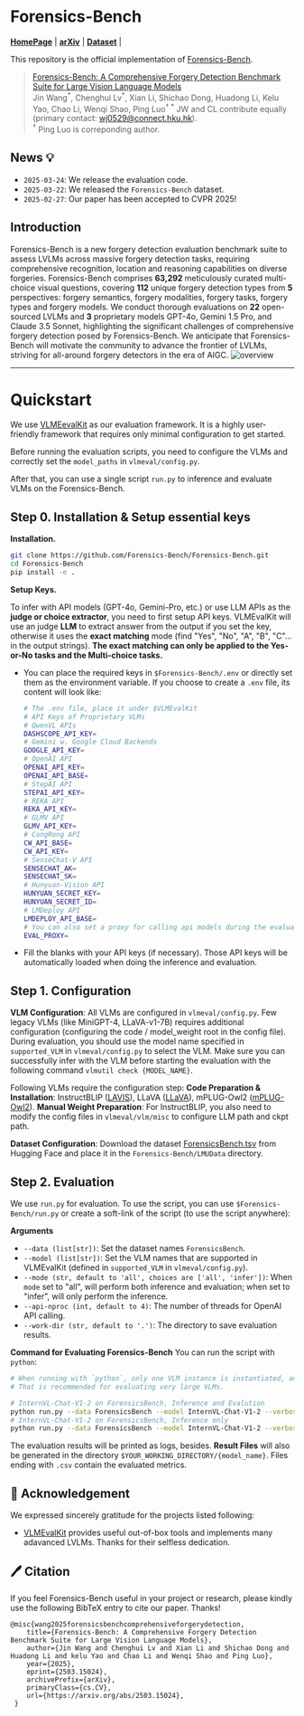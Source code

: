 # Forensics-Bench

<p align="left">
  <!-- <a href="#🚀-quick-start"><b>Quick Start</b></a> | -->
  <a href="https://forensics-bench.github.io/"><b>HomePage</b></a> |
  <a href="https://arxiv.org/abs/2503.15024"><b>arXiv</b></a> |
  <a href="https://huggingface.co/datasets/Forensics-bench/Forensics-bench"><b>Dataset</b></a> |
  <!-- <a href="#🖊️-citation"><b>Citation</b></a> <br> -->
</p>

This repository is the official implementation of [Forensics-Bench](https://arxiv.org/abs/2503.15024). 

> [Forensics-Bench: A Comprehensive Forgery Detection Benchmark Suite for Large Vision Language Models](https://arxiv.org/abs/2503.15024)  
> Jin Wang<sup>\*</sup>, Chenghui Lv<sup>\*</sup>, Xian Li, Shichao Dong, Huadong Li, Kelu Yao, Chao Li, Wenqi Shao, Ping Luo<sup>†</sup>
> <sup>\*</sup> JW and CL contribute equally (primary contact: <a href="mailto:wj0529@connect.hku.hk">wj0529@connect.hku.hk</a>).  
> <sup>†</sup> Ping Luo is correponding author. 

## News 💡

- `2025-03-24`: We release the evaluation code.
- `2025-03-22`: We released the `Forensics-Bench` dataset. 
- `2025-02-27`: Our paper has been accepted to CVPR 2025!

## Introduction
Forensics-Bench is a new forgery detection evaluation benchmark suite to assess LVLMs across massive forgery detection tasks, requiring comprehensive recognition, location and reasoning capabilities on diverse forgeries. Forensics-Bench comprises <b>63,292</b> meticulously curated multi-choice visual questions, covering <b>112</b> unique forgery detection types from <b>5</b> perspectives: forgery semantics, forgery modalities, forgery tasks, forgery types and forgery models. We conduct thorough evaluations on <b>22</b> open-sourced LVLMs and <b>3</b> proprietary models GPT-4o, Gemini 1.5 Pro, and Claude 3.5 Sonnet, highlighting the significant challenges of comprehensive forgery detection posed by Forensics-Bench. We anticipate that Forensics-Bench will motivate the community to advance the frontier of LVLMs, striving for all-around forgery detectors in the era of AIGC.
![overview](assets/FDBENCH2.png)

---

# Quickstart

We use [VLMEevalKit](https://github.com/open-compass/VLMEvalKit) as our evaluation framework. It is a highly user-friendly framework that requires only minimal configuration to get started.

Before running the evaluation scripts, you need to configure the VLMs and correctly set the `model_paths` in `vlmeval/config.py`.

After that, you can use a single script `run.py` to inference and evaluate VLMs on the Forensics-Bench.

## Step 0. Installation & Setup essential keys

**Installation.**

```bash
git clone https://github.com/Forensics-Bench/Forensics-Bench.git
cd Forensics-Bench
pip install -e .
```

**Setup Keys.**

To infer with API models (GPT-4o, Gemini-Pro, etc.) or use LLM APIs as the **judge or choice extractor**, you need to first setup API keys. VLMEvalKit will use an judge **LLM** to extract answer from the output if you set the key, otherwise it uses the **exact matching** mode (find "Yes", "No", "A", "B", "C"... in the output strings). **The exact matching can only be applied to the Yes-or-No tasks and the Multi-choice tasks.**

- You can place the required keys in `$Forensics-Bench/.env` or directly set them as the environment variable. If you choose to create a `.env` file, its content will look like:

  ```bash
  # The .env file, place it under $VLMEvalKit
  # API Keys of Proprietary VLMs
  # QwenVL APIs
  DASHSCOPE_API_KEY=
  # Gemini w. Google Cloud Backends
  GOOGLE_API_KEY=
  # OpenAI API
  OPENAI_API_KEY=
  OPENAI_API_BASE=
  # StepAI API
  STEPAI_API_KEY=
  # REKA API
  REKA_API_KEY=
  # GLMV API
  GLMV_API_KEY=
  # CongRong API
  CW_API_BASE=
  CW_API_KEY=
  # SenseChat-V API
  SENSECHAT_AK=
  SENSECHAT_SK=
  # Hunyuan-Vision API
  HUNYUAN_SECRET_KEY=
  HUNYUAN_SECRET_ID=
  # LMDeploy API
  LMDEPLOY_API_BASE=
  # You can also set a proxy for calling api models during the evaluation stage
  EVAL_PROXY=
  ```

- Fill the blanks with your API keys (if necessary). Those API keys will be automatically loaded when doing the inference and evaluation.

## Step 1. Configuration

**VLM Configuration**: All VLMs are configured in `vlmeval/config.py`. Few legacy VLMs (like MiniGPT-4, LLaVA-v1-7B) requires additional configuration (configuring the code / model_weight root in the config file). During evaluation, you should use the model name specified in `supported_VLM` in `vlmeval/config.py` to select the VLM. Make sure you can successfully infer with the VLM before starting the evaluation with the following command `vlmutil check {MODEL_NAME}`.

Following VLMs require the configuration step:
**Code Preparation & Installation**: InstructBLIP ([LAVIS](https://github.com/salesforce/LAVIS)), LLaVA ([LLaVA](https://github.com/haotian-liu/LLaVA)), mPLUG-Owl2 ([mPLUG-Owl2](https://github.com/X-PLUG/mPLUG-Owl/tree/main/mPLUG-Owl2)).
**Manual Weight Preparation**: For InstructBLIP, you also need to modify the config files in `vlmeval/vlm/misc` to configure LLM path and ckpt path.

**Dataset Configuration**: Download the dataset [ForensicsBench.tsv](https://huggingface.co/datasets/Forensics-bench/Forensics-bench) from Hugging Face and place it in the `Forensics-Bench/LMUData` directory.

## Step 2. Evaluation

We use `run.py` for evaluation. To use the script, you can use `$Forensics-Bench/run.py` or create a soft-link of the script (to use the script anywhere):

**Arguments** 

- `--data (list[str])`: Set the dataset names `ForensicsBench`.
- `--model (list[str])`: Set the VLM names that are supported in VLMEvalKit (defined in `supported_VLM` in `vlmeval/config.py`).
- `--mode (str, default to 'all', choices are ['all', 'infer'])`: When `mode` set to "all", will perform both inference and evaluation; when set to "infer", will only perform the inference.
- `--api-nproc (int, default to 4)`: The number of threads for OpenAI API calling.
- `--work-dir (str, default to '.')`: The directory to save evaluation results.

**Command for Evaluating Forensics-Bench**
You can run the script with `python`:

```bash
# When running with `python`, only one VLM instance is instantiated, and it might use multiple GPUs (depending on its default behavior).
# That is recommended for evaluating very large VLMs.

# InternVL-Chat-V1-2 on ForensicsBench, Inference and Evalution
python run.py --data ForensicsBench --model InternVL-Chat-V1-2 --verbose
# InternVL-Chat-V1-2 on ForensicsBench, Inference only
python run.py --data ForensicsBench --model InternVL-Chat-V1-2 --verbose --mode infer
```

The evaluation results will be printed as logs, besides. **Result Files** will also be generated in the directory `$YOUR_WORKING_DIRECTORY/{model_name}`. Files ending with `.csv` contain the evaluated metrics.

## 💐 Acknowledgement

We expressed sincerely gratitude for the projects listed following:

- [VLMEvalKit](https://github.com/open-compass/VLMEvalKit) provides useful out-of-box tools and implements many adavanced LVLMs. Thanks for their selfless dedication.

## 🖊️ Citation

If you feel Forensics-Bench useful in your project or research, please kindly use the following BibTeX entry to cite our paper. Thanks!

```
@misc{wang2025forensicsbenchcomprehensiveforgerydetection,
    title={Forensics-Bench: A Comprehensive Forgery Detection Benchmark Suite for Large Vision Language Models}, 
    author={Jin Wang and Chenghui Lv and Xian Li and Shichao Dong and Huadong Li and kelu Yao and Chao Li and Wenqi Shao and Ping Luo},
    year={2025},
    eprint={2503.15024},
    archivePrefix={arXiv},
    primaryClass={cs.CV},
    url={https://arxiv.org/abs/2503.15024}, 
 }
```
